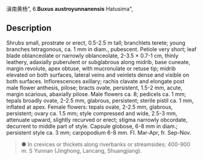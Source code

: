 滇南黄杨",
6.**Buxus austroyunnanensis** Hatusima",

## Description
Shrubs small, prostrate or erect, 0.5-2.5 m tall; branchlets terete; young branches tetragonous, ca. 1 mm in diam., pubescent. Petiole very short; leaf blade oblanceolate or narrowly oblanceolate, 2-3.5 × 0.7-1 cm, thinly leathery, adaxially puberulent or subglabrous along midrib, base cuneate, margin revolute, apex obtuse, with mucronulate or retuse tip; midrib elevated on both surfaces, lateral veins and veinlets dense and visible on both surfaces. Inflorescences axillary; rachis clavate and elongate post male flower anthesis, pilose; bracts ovate, persistent, 1.5-2 mm, acute, margin scarious, abaxially pilose. Male flowers ca. 8; pedicels ca. 1 mm; tepals broadly ovate, 2-2.5 mm, glabrous, persistent; sterile pistil ca. 1 mm, inflated at apex. Female flowers: tepals ovate, 2-2.5 mm, glabrous, persistent; ovary ca. 1.5 mm; style compressed and wide, 2.5-3 mm, attenuate upward, slightly recurved or erect; stigma narrowly obcordate, decurrent to middle part of style. Capsule globose, 6-8 mm in diam.; persistent style ca. 3 mm; carpopodium 6-8 mm. Fl. Mar-Apr, fr. Sep-Nov.

> ● In crevices or thickets along riverbanks or streamsides; 400-900 m. S Yunnan (Jinghong, Lancang, Shuangjiang).
